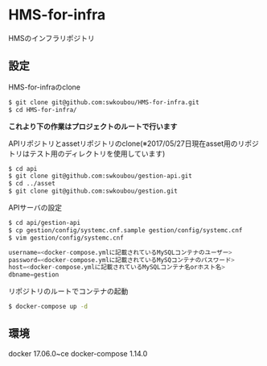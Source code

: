 # HMS-for-infra
HMSのインフラリポジトリ

## 設定
HMS-for-infraのclone
```bash
$ git clone git@github.com:swkoubou/HMS-for-infra.git
$ cd HMS-for-infra/
```
**これより下の作業はプロジェクトのルートで行います**

APIリポジトリとassetリポジトリのclone(※2017/05/27日現在asset用のリポジトリはテスト用のディレクトリを使用しています)
```bash
$ cd api
$ git clone git@github.com:swkoubou/gestion-api.git
$ cd ../asset
$ git clone git@github.com:swkoubou/gestion.git
```

APIサーバの設定
```bash
$ cd api/gestion-api
$ cp gestion/config/systemc.cnf.sample gestion/config/systemc.cnf
$ vim gestion/config/systemc.cnf
```
```python
username=<docker-compose.ymlに記載されているMySQLコンテナのユーザー>
password=<docker-compose.ymlに記載されているMySQコンテナのパスワード>
host=<docker-compose.ymlに記載されているMySQLコンテナ名orホスト名>
dbname=gestion
```

リポジトリのルートでコンテナの起動
```bash
$ docker-compose up -d
```

## 環境
docker         17.06.0~ce
docker-compose 1.14.0
